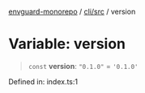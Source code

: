 [envguard-monorepo](../../../index.md) / [cli/src](../index.md) / version

# Variable: version

> `const` **version**: `"0.1.0"` = `'0.1.0'`

Defined in: index.ts:1
